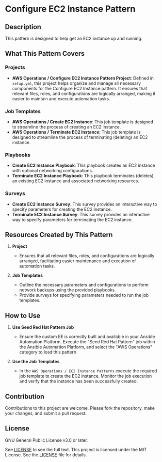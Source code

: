 # Configure EC2 Instance Pattern

## Description

This pattern is designed to help get an EC2 instance up and running.

## What This Pattern Covers

### Projects

- **AWS Operations / Configure EC2 Instance Pattern Project**: Defined in `setup.yml`, this project helps organize and manage all necessary components for the Configure EC2 Instance pattern. It ensures that relevant files, roles, and configurations are logically arranged, making it easier to maintain and execute automation tasks.

### Job Templates

- **AWS Operations / Create EC2 Instance**: This job template is designed to streamline the process of creating an EC2 instance.
- **AWS Operations / Terminate EC2 Instance**: This job template is designed to streamline the process of terminating (deleting) an EC2 instance.

### Playbooks

- **Create EC2 Instance Playbook**: This playbook creates an EC2 instance with optional networking configurations.
- **Terminate EC2 Instance Playbook**: This playbook terminates (deletes) an existing EC2 instance and associated networking resources.

### Surveys

- **Create EC2 Instance Survey**: This survey provides an interactive way to specify parameters for creating the EC2 instance.
- **Terminate EC2 Instance Survey**: This survey provides an interactive way to specify parameters for terminating the EC2 instance.

## Resources Created by This Pattern

1. **Project**
   - Ensures that all relevant files, roles, and configurations are logically arranged, facilitating easier maintenance and execution of automation tasks.

2. **Job Templates**
    - Outline the necessary parameters and configurations to perform network backups using the provided playbooks.
    - Provide surveys for specifying parameters needed to run the job templates.

## How to Use

1. **Use Seed Red Hat Pattern Job**
    - Ensure the custom EE is correctly built and available in your Ansible Automation Platform. Execute the "Seed Red Hat Pattern" job within the Ansible Automation Platform, and select the "AWS Operations" category to load this pattern.

2. **Use the Job Templates**
    - In the `AWS Operations / EC2 Instance Patterns` execute the required job template to create the EC2 instance. Monitor the job execution and verify that the instance has been successfully created.

## Contribution

Contributions to this project are welcome. Please fork the repository, make your changes, and submit a pull request.

## License

GNU General Public License v3.0 or later.

See [LICENSE](https://www.gnu.org/licenses/gpl-3.0.txt) to see the full text. This project is licensed under the MIT License. See the [LICENSE](https://github.com/redhat-cop/cloud.aws_ops/blob/main/LICENSE) file for details.
